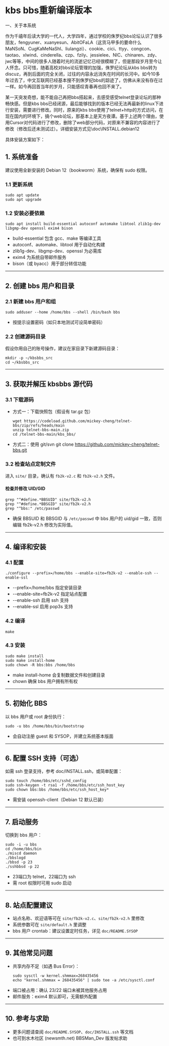 # kbs bbs重新编译版本

一、关于本系统

作为千禧年后读大学的一代人，大学四年，通过学校的侏罗纪bbs论坛认识了很多朋友，fengyuner、xuanyesun、AbitOFaLA（这货马甲多的要命什么MaNSoN、CugKaMeNaShl、liulangzi）、cookie、cici、ttyy、congcon、taotao、xlwind、cinderella、czp、fzily、jessielee、NIC、chinaren、zdy、jwc等等，中间的很多人随着时光的流逝记忆已经很模糊了，但是那段岁月至今让人怀念。只可惜，随着高校对bbs论坛管理的加强，侏罗纪论坛从kbs bbs转为discuz，再到后面的完全关闭，过往的内容永远消失在时间的长河中。如今10多年过去了，中文互联网已经基本搜不到侏罗纪bbs的踪迹了，仿佛从来没有存在过一样。如今再回首当年的岁月，只能感叹青春再也回不来了。

某一天突发奇想，能不能自己再把bbs搭起来，去感受感受telnet登录论坛的那种畅快感。但是kbs bbs已经闭源，最后能够找到的版本已经无法再最新的linux下进行安装，需要进行修改。同时，原来的kbs bbs使用了telnet+http的方式访问，在现在国内的环境下，搞个web论坛，那基本上是天方夜谭。基于上述两个理由，使用Cursor对代码进行了修改，删除了web部分代码，对原来不兼容的内容进行了修改（修改后还未测试过）。详细安装方式见\doc\INSTALL.debian12

具体安装方案如下：

## 1. 系统准备

建议使用全新安装的 Debian 12（bookworm）系统，确保有 sudo 权限。

### 1.1 更新系统

```
sudo apt update
sudo apt upgrade
```

### 1.2 安装必要依赖

```
sudo apt install build-essential autoconf automake libtool zlib1g-dev libgmp-dev openssl exim4 bison
```

- build-essential 包含 gcc、make 等编译工具
- autoconf、automake、libtool 用于自动化构建
- zlib1g-dev、libgmp-dev、openssl 为必需库
- exim4 为系统自带邮件服务
- bison（或 byacc）用于部分转信功能

---

## 2. 创建 bbs 用户和目录

### 2.1 新建 bbs 用户和组

```
sudo adduser --home /home/bbs --shell /bin/bash bbs
```

- 按提示设置密码（如只本地测试可设简单密码）

### 2.2 创建源码目录

假设你用自己的账号操作，建议在家目录下新建源码目录：

```
mkdir -p ~/kbsbbs_src
cd ~/kbsbbs_src
```

---

## 3. 获取并解压 kbsbbs 源代码

### 3.1 下载源码

- 方式一：下载快照包（假设有 tar.gz 包）
  ```
  wget https://codeload.github.com/mickey-cheng/telnet-bbs/zip/refs/heads/main
  unzip telnet-bbs-main.zip
  cd /telnet-bbs-main/kbs_bbs/
  ```
- 方式二：使用 git/svn
git clone https://github.com/mickey-cheng/telnet-bbs.git

### 3.2 检查站点定制文件

进入 `site/` 目录，确认有 `fb2k-v2.c` 和 `fb2k-v2.h` 文件。

#### 检查并修改 UID/GID

```
grep "^#define.*BBSUID" site/fb2k-v2.h
grep "^#define.*BBSGID" site/fb2k-v2.h
grep "^bbs:" /etc/passwd
```

- 确保 BBSUID 和 BBSGID 与 `/etc/passwd` 中 bbs 用户的 uid/gid 一致，否则编辑 fb2k-v2.h 修改为实际值。

---

## 4. 编译和安装

### 4.1 配置

```
./configure --prefix=/home/bbs --enable-site=fb2k-v2 --enable-ssh --enable-ssl
```

- --prefix=/home/bbs 指定安装目录
- --enable-site=fb2k-v2 指定站点配置
- --enable-ssh 启用 ssh 支持
- --enable-ssl 启用 pop3s 支持

### 4.2 编译

```
make
```

### 4.3 安装

```
sudo make install
sudo make install-home
sudo chown -R bbs:bbs /home/bbs
```

- make install-home 会复制数据文件和创建目录
- chown 确保 bbs 用户拥有所有权

---

## 5. 初始化 BBS

以 bbs 用户或 root 身份执行：

```
sudo -u bbs /home/bbs/bin/bootstrap
```

- 会自动注册 guest 和 SYSOP，并建立系统基本版面

---

## 6. 配置 SSH 支持（可选）

如需 ssh 登录支持，参考 doc/INSTALL.ssh，或简单配置：

```
sudo touch /home/bbs/etc/sshd_config
sudo ssh-keygen -t rsa1 -f /home/bbs/etc/ssh_host_key
sudo chown bbs:bbs /home/bbs/etc/ssh_host_key*
```

- 需安装 openssh-client（Debian 12 默认已装）

---

## 7. 启动服务

切换到 bbs 用户：

```
sudo -i -u bbs
cd /home/bbs/bin
./miscd daemon
./bbslogd
./bbsd -p 23
./sshbbsd -p 22
```

- 23端口为 telnet，22端口为 ssh
- 需 root 权限时可用 sudo 启动

---

## 8. 站点配置建议

- 站点名称、欢迎语等可在 `site/fb2k-v2.c`、`site/fb2k-v2.h` 里修改
- 系统参数可在 `site/default.h` 里调整
- bbs 用户 crontab：建议设置定时任务，详见 `doc/README.SYSOP`

---

## 9. 其他常见问题

- 共享内存不足（如遇 Bus Error）：
  ```
  sudo sysctl -w kernel.shmmax=268435456
  echo "kernel.shmmax = 268435456" | sudo tee -a /etc/sysctl.conf
  ```
- 端口被占用：确认 23/22 端口未被其他服务占用
- 邮件服务：exim4 默认即可，无需额外配置

---

## 10. 参考与求助

- 更多问题请查阅 `doc/README.SYSOP`、`doc/INSTALL.ssh` 等文档
- 也可到水木社区 (newsmth.net) BBSMan_Dev 版发帖求助

